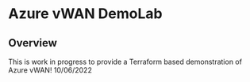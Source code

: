 # Azure vWAN DemoLab

## Overview
This is work in progress to provide a Terraform based demonstration of Azure vWAN! 10/06/2022